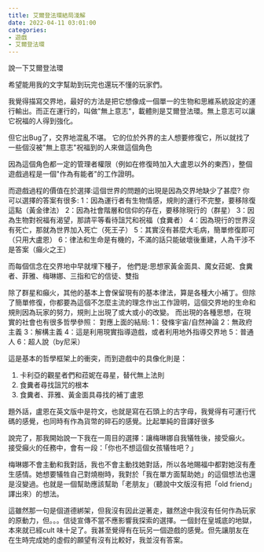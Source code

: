 ```yaml
---
title: 艾爾登法環結局淺解
date: 2022-04-11 03:01:00
categories: 
- 遊戲
- 艾爾登法環
---
```

說一下艾爾登法環

希望能用我的文字幫助到玩完也還玩不懂的玩家們。

我覺得描寫交界地，最好的方法是把它想像成一個單一的生物和思維系統設定的運行輸出。而正在運行的，叫做"無上意志"，載體則是艾爾登法環。無上意志可以讓它祝福的人得到強化。

但它出Bug了，交界地混亂不堪。
它的位於外界的主人想要修復它，所以就找了一些個沒被"無上意志"祝福到的人來做這個角色

因為這個角色都一定的管理者權限（例如在修復時加入大盧恩以外的東西），整個遊戲過程是一個"作為有能者"的工作證明。


而遊戲過程的價值在於選擇:這個世界的問題的出現是因為交界地缺少了甚麼?
你可以選擇的答案有很多:
1：因為運行者有生物情感，規則的運行不完整，要移除復這點（黃金律法）
2：因為社會階層和信仰的存在，要移除現行的（群星）
3：因為生物對祝福有渴望，那請平等看待詛咒和祝福（食糞者）
4：因為現行的世界沒有死亡，那就為世界加入死亡（死王子）
5：其實沒有甚麼大毛病，簡單修復即可（只用大盧恩）
6：律法和生命是有機的，不滿的話只能破壞後重建，人為干涉不是答案（癲火之王）

而每個信念在交界地中早就埋下種子，
他們是:思想家黃金面具、魔女菈妮、食糞者、菲雅、梅琳娜、三指和它的信徒、雙指

除了群星和癲火，其他的基本上會保留現有的基本律法，算是各種大小補丁。但除了簡單修復，你都要為這個不怎麼主流的理念作出工作證明，這個交界地的生命和規則因為玩家的努力，規則上出現了或大或小的改變。
而出現的各種思想，在現實的社會也有很多哲學參照：
對應上面的結局:
1：發條宇宙/自然神論
2：無政府主義
3：解構主義
4：這是利用現實指導遊戲，或者利用地外指導交界地
5：普通人
6：超人說（by尼采）


這是基本的哲學框架上的衝突，而到遊戲中的具像化則是：
1. 卡利亞的觀星者們和菈妮在尋星，替代無上法則
2. 食糞者尋找詛咒的根本
3. 食糞者、菲雅、黃金面具尋找的補丁盧恩

題外話，盧恩在英文版中是符文，也就是寫在石頭上的古字母，我覺得有可運行代碼的感覺，也同時有作為貨幣的碎石的感覺。比起單純的音譯好很多

說完了，那我開始說一下我在一周目的選擇：讓梅琳娜自我犠牲後，接受癲火。
接受癲火的任務中，會有一段：「你也不想這個女孩犠牲吧？」

梅琳娜不會主動和我對話，我也不會主動找她對話，所以各地賜福中都對她沒有產生感情。她想要犠牲自己對燒樹時，我對於「我在單方面幫助她」的這個想法也還是沒變過。也就是一個幫助應該幫助「老朋友」（聽說中文版沒有把「old friend」譯出來）的想法。

這雖然那一句是個道德綁架，但我沒有因此逆著走，雖然途中我沒有任何作為玩家的原動力，但。。。信徒宣傳不當不應影響我探索的選擇。一個封在皇城底的地獄，本來就已經cult 味十足了。我甚至覺得有在玩另一個遊戲的感覺。但先讓朋友在在生時完成她的虛假的願望有沒有比較好，我並沒有答案。

